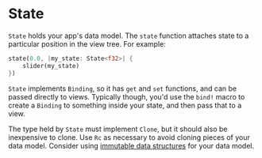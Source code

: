# State

`State` holds your app's data model. The `state` function attaches state to a particular position in the view tree. For example:

```rust
state(0.0, |my_state: State<f32>| {
    slider(my_state)
})
```

`State` implements `Binding`, so it has `get` and `set` functions, and can be passed directly to views.
Typically though, you'd use the `bind!` macro to create a `Binding` to something inside your state, and then pass that to a view.

The type held by `State` must implement `Clone`, but it should also be inexpensive to clone. Use `Rc` as necessary to avoid cloning
pieces of your data model. Consider using [immutable data structures](https://crates.io/crates/im) for your data model.
